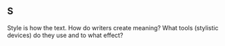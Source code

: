 
## S

Style is how the text. How do writers create meaning? What tools (stylistic devices) do they use and to what effect?
